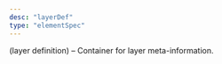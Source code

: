 ```yaml
---
desc: "layerDef"
type: "elementSpec"
---
```


(layer definition) – Container for layer meta-information.